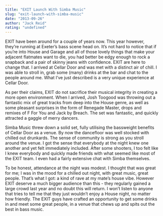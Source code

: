 ```yaml
---
title: "EXIT Launch With Simba Music"
slug: "exit-launch-with-simba-music"
date: "2013-09-26"
author: "Jack Reid"
rating: "undefined"
---
```


EXIT have been around for a couple of years now. This year however, they’re running at Exeter’s bass scene head on. It’s not hard to notice that if you’re into House and Garage and all of those lovely things that make your adjacent flatmates want to die, you had better be edgy enough to rock a snapback and a pair of skinny jeans with confidence. EXIT are here to change that. I arrived at Cellar Door and was met with a distinct air of chill. I was able to stroll in, grab some (many) drinks at the bar and chat to the people around me. What I’ve just described is a very unique experience at Cellar Door.

As per their claims, EXIT do not sacrifice their musical integrity in creating a more open environment. When I arrived, Josh Toogood was throwing out a fantastic mix of great tracks from deep into the House genre, as well as some pleasant surprises in the form of Renegade Master, drops and remixes of F For You and Jack by Breach. The set was fantastic, and quickly attracted a gaggle of merry dancers.

Simba Music threw down a solid set, fully utilising the bassweight benefits of Cellar Door as a venue. By now the dancefloor was well stocked with chilled out drunkards. The sense of community is strong as you stroll around the venue. I got the sense that everybody at the night knew one another and yet felt immediately included. After some shooters, I too felt like I knew everybody and quickly made friends with what seemed like most of the EXIT team. I even had a fairly extensive chat with Simba themselves.

To be honest, attendance at the night was modest. I thought that was great for me; I was in the mood for a chilled out night, with great music, great people. That’s what I got: a kind of rave at my mate’s house vibe. However EXIT deserve a much bigger audience than this - they regularly gained a large crowd last year and no doubt this will return. I won’t listen to anyone that tries to tell me that they just wouldn’t enjoy a House night, no matter how friendly. The EXIT guys have crafted an opportunity to get some drinks in and meet some great people, in a venue that chews up and spits out the best in bass music.
